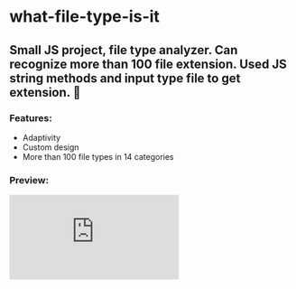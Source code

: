 # what-file-type-is-it
Small JS project, file type analyzer. Can  recognize more than 100 file extension. Used JS string methods and input type file to get extension. 📁
---
### Features:
- Adaptivity
- Custom design
- More than 100 file types in 14 categories

### Preview:
![prev](https://files.fm/thumb_show.php?i=a4r89888x "prev")
